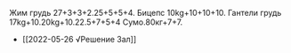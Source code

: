 
[](geo:43.60526405698234,73.7441048026085)
Жим грудь 27+3+3+2.25+5+5+4.
Бицепс 10kg+10+10+10.
Гантели грудь 17kg+10.20kg+10.22.5+7+5+4
Сумо.80кг+7+7.
- [[2022-05-26 √Решение Зал]]
